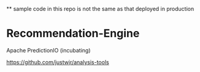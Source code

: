 ** sample code in this repo is not the same as that deployed in production

# Recommendation-Engine
Apache PredictionIO (incubating)

https://github.com/justwjr/analysis-tools
